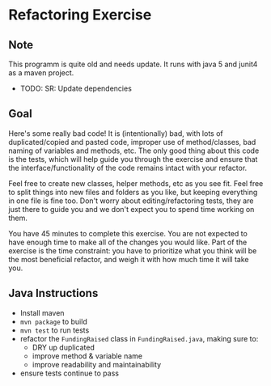 # Refactoring Exercise

## Note
This programm is quite old and needs update. It runs with java 5 and junit4 as a maven project.
- TODO: SR: Update dependencies

## Goal
Here's some really bad code!  It is (intentionally) bad, with lots of
duplicated/copied and pasted code, improper use of method/classes, bad naming
of variables and methods, etc.  The only good thing about this code is the
tests, which will help guide you through the exercise and ensure that the
interface/functionality of the code remains intact with your refactor.

Feel free to create new classes, helper methods, etc as you see fit.
Feel free to split things into new files and folders as you like, but
keeping everything in one file is fine too. Don't worry about
editing/refactoring tests, they are just there to guide you and we don't
expect you to spend time working on them.

You have 45 minutes to complete this exercise.  You are not expected to have
enough time to make all of the changes you would like.  Part of the exercise
is the time constraint: you have to prioritize what you think will be the most
beneficial refactor, and weigh it with how much time it will take you.


## Java Instructions
* Install maven
* `mvn package` to build
* `mvn test` to run tests
* refactor the `FundingRaised` class in `FundingRaised.java`, making sure to:
    * DRY up duplicated
    * improve method & variable name
    * improve readability and maintainability
* ensure tests continue to pass
